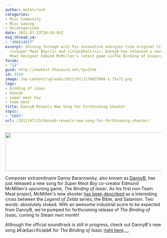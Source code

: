 ```yaml
---
author: metalcrush
categories:
- Misc Community
- Misc Gaming
- Uncategorized
date: 2011-07-23T20:26:03Z
dsq_thread_id:
- "366614817"
excerpt: Shining through with his innovative energies from original titles such as
  <i>Super Meat Boy</i> and <i>Canabalt</i>, DannyB has released a new song for Team
  Meat designer Edmund McMillen's latest game <i>The Binding of Isaac</i>.
forum:
- "12"
guid: http://newtest.thasauce.net/?p=2154
id: 2154
image: /wp-content/uploads/2011/07/1176625968-1-75x75.png
tags:
- binding of isaac
- dannyb
- super meat boy
- team meat
title: DannyB Reveals New Song for Forthcoming Shooter
topic:
- "6065"
url: /2011/07/23/dannyb-reveals-new-song-for-forthcoming-shooter/
---
```


[<img class="aligncenter size-full wp-image-2157" title="isaacHead" src="http://thasauce.net/wp-content/uploads/2011/07/isaacHead.png" alt="" width="575" height="125" srcset="http://thasauce.net/wp-content/uploads/2011/07/isaacHead.png 575w, http://thasauce.net/wp-content/uploads/2011/07/isaacHead-300x65.png 300w, http://thasauce.net/wp-content/uploads/2011/07/isaacHead-75x16.png 75w" sizes="(max-width: 575px) 100vw, 575px" />](http://thasauce.net/wp-content/uploads/2011/07/isaacHead.png)

Composer extraordinaire Danny Baranowsky, also known as [DannyB](http://dbsoundworks.com/), has just released a new song for _Super Meat Boy_ co-creator Edmund McMillen's upcoming game, _The Binding of Isaac._ As his first non-Team Meat project, McMillen's new shooter [has been described](http://pc.ign.com/articles/118/1181717p1.html?RSSwhen2011-07-12_060400&RSSid=1181717&utm_source=feedburner&utm_medium=feed&utm_campaign=Feed%3A+ignfeeds%2Fall+%28IGN+Complete%29) as a interesting cross between the _Legend of Zelda_ series, the Bible, and Satanism. Two words: absolutely stoked. With an awesome industrial score to be expected from DannyB, we're pumped for forthcoming release of _The Binding of Isaac,_ coming to Steam next month!

Although the official soundtrack is still in progress, check out DannyB's new song â€œSacrificialâ€ for _The Binding of Isaac_ [right here](http://dbsoundworks.bandcamp.com/album/the-binding-of-isaac-soundtrack).__